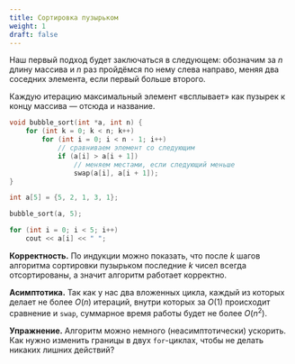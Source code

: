 ```yaml
---
title: Сортировка пузырьком
weight: 1
draft: false
---
```


Наш первый подход будет заключаться в следующем: обозначим за $n$ длину массива и $n$ раз пройдёмся по нему слева направо, меняя два соседних элемента, если первый больше второго.

Каждую итерацию максимальный элемент «всплывает» как пузырек к концу массива — отсюда и название.

```cpp
void bubble_sort(int *a, int n) {
    for (int k = 0; k < n; k++)
        for (int i = 0; i < n - 1; i++)
            // сравниваем элемент со следующим
            if (a[i] > a[i + 1])
                // меняем местами, если следующий меньше
                swap(a[i], a[i + 1]);
}

int a[5] = {5, 2, 1, 3, 1};

bubble_sort(a, 5);

for (int i = 0; i < 5; i++)
    cout << a[i] << " ";
```

**Корректность.** По индукции можно показать, что после $k$ шагов алгоритма сортировки пузырьком последние $k$ чисел всегда отсортированы, а значит алгоритм работает корректно.

**Асимптотика.** Так как у нас два вложенных цикла, каждый из которых делает не более $O(n)$ итераций, внутри которых за $O(1)$ происходит сравнение и `swap`, суммарное время работы будет не более $O(n^2)$.

**Упражнение.** Алгоритм можно немного (неасимптотически) ускорить. Как нужно изменить границы в двух `for`-циклах, чтобы не делать никаких лишних действий?
